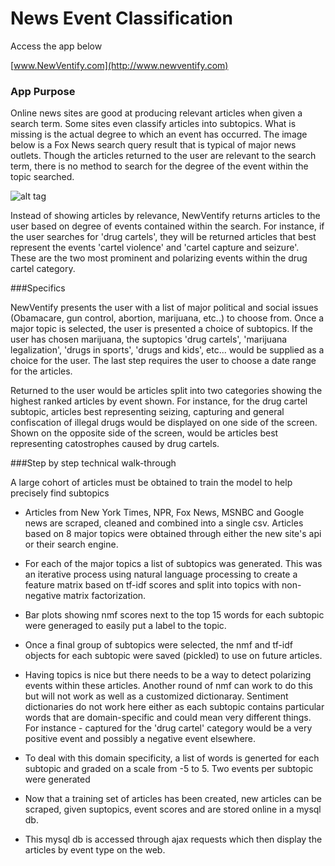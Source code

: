 News Event Classification
=========

Access the app below

[www.NewVentify.com](http://www.newventify.com)

### App Purpose

Online news sites are good at producing relevant articles when given a search term. Some sites even classify articles into subtopics. What is missing is the actual degree to which an event has occurred.  The image below is a Fox News search query result that is typical of major news outlets. Though the articles returned to the user are relevant to the search term, there is no method to search for the degree of the event within the topic searched.

![alt tag](https://raw.githubusercontent.com/tdpetrou/News-Event-Classification/master/images/news_search.png)

Instead of showing articles by relevance, NewVentify returns articles to the user based on degree of events contained within the search. For instance, if the user searches for 'drug cartels', they will be returned articles that best represent the events 'cartel violence' and 'cartel capture and seizure'. These are the two most prominent and polarizing events within the drug cartel category.

###Specifics

NewVentify presents the user with a list of major political and social issues (Obamacare, gun control, abortion, marijuana, etc..) to choose from. Once a major topic is selected, the user is presented a choice of subtopics. If the user has chosen marijuana, the suptopics 'drug cartels', 'marijuana legalization', 'drugs in sports', 'drugs and kids', etc... would be supplied as a choice for the user. The last step requires the user to choose a date range for the articles.

Returned to the user would be articles split into two categories showing the highest ranked articles by event shown. For instance, for the drug cartel subtopic, articles best representing seizing, capturing and general confiscation of illegal drugs would be displayed on one side of the screen. Shown on the opposite side of the screen, would be articles best representing catostrophes caused by drug cartels.

###Step by step technical walk-through

A large cohort of articles must be obtained to train the model to help precisely find subtopics

* Articles from New York Times, NPR, Fox News, MSNBC and Google news are scraped, cleaned and combined into a single csv. Articles based on 8 major topics were obtained through either the new site's api or their search engine.

* For each of the major topics a list of subtopics was generated. This was an iterative process using natural language processing to create a feature matrix based on tf-idf scores and split into topics with non-negative matrix factorization.

* Bar plots showing nmf scores next to the top 15 words for each subtopic were generaged to easily put a label to the topic.

* Once a final group of subtopics were selected, the nmf and tf-idf objects for each subtopic were saved (pickled) to use on future articles.

* Having topics is nice but there needs to be a way to detect polarizing events within these articles. Another round of nmf can work to do this but will not work as well as a customized dictionaray. Sentiment dictionaries do not work here either as each subtopic contains particular words that are domain-specific and could mean very different things. For instance - captured for the 'drug cartel' category would be a very positive event and possibly a negative event elsewhere. 

* To deal with this domain specificity, a list of words is generted for each subtopic and graded on a scale from -5 to 5. Two events per subtopic were generated

* Now that a training set of articles has been created, new articles can be scraped, given suptopics, event scores and are stored online in a mysql db.

* This mysql db is accessed through ajax requests which then display the articles by event type on the web.
